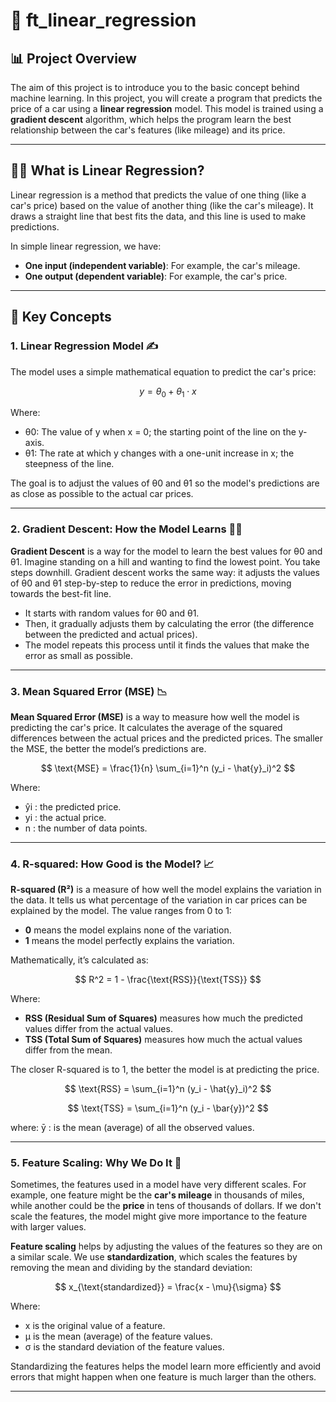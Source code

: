 # 🚗 **ft_linear_regression**

## 📊 **Project Overview**

The aim of this project is to introduce you to the basic concept behind machine learning. In this project, you will create a program that predicts the price of a car using a **linear regression** model. This model is trained using a **gradient descent** algorithm, which helps the program learn the best relationship between the car's features (like mileage) and its price.

---

## 🧑‍🏫 **What is Linear Regression?**

Linear regression is a method that predicts the value of one thing (like a car's price) based on the value of another thing (like the car's mileage). It draws a straight line that best fits the data, and this line is used to make predictions.

In simple linear regression, we have:
- **One input (independent variable)**: For example, the car's mileage.
- **One output (dependent variable)**: For example, the car's price.

---

## 🔑 **Key Concepts**

### 1. **Linear Regression Model** ✍️

The model uses a simple mathematical equation to predict the car's price:

$$
y = \theta_0 + \theta_1 \cdot x
$$

Where:
- θ0: The value of y when x = 0; the starting point of the line on the y-axis.
- θ1: The rate at which y changes with a one-unit increase in x; the steepness of the line.

The goal is to adjust the values of θ0 and θ1 so the model's predictions are as close as possible to the actual car prices.

---

### 2. **Gradient Descent: How the Model Learns** 🏃‍♂️

**Gradient Descent** is a way for the model to learn the best values for θ0 and θ1. Imagine standing on a hill and wanting to find the lowest point. You take steps downhill. Gradient descent works the same way: it adjusts the values of θ0 and θ1 step-by-step to reduce the error in predictions, moving towards the best-fit line.

- It starts with random values for θ0 and θ1.
- Then, it gradually adjusts them by calculating the error (the difference between the predicted and actual prices).
- The model repeats this process until it finds the values that make the error as small as possible.

---

### 3. **Mean Squared Error (MSE)** 📉

**Mean Squared Error (MSE)** is a way to measure how well the model is predicting the car's price. It calculates the average of the squared differences between the actual prices and the predicted prices. The smaller the MSE, the better the model’s predictions are.

$$
\text{MSE} = \frac{1}{n} \sum_{i=1}^n (y_i - \hat{y}_i)^2
$$

Where:
- ŷi : the predicted price.
- yi : the actual price.
- n : the number of data points.

---

### 4. **R-squared: How Good is the Model?** 📈

**R-squared (R²)** is a measure of how well the model explains the variation in the data. It tells us what percentage of the variation in car prices can be explained by the model. The value ranges from 0 to 1:
- **0** means the model explains none of the variation.
- **1** means the model perfectly explains the variation.

Mathematically, it’s calculated as:

$$
R^2 = 1 - \frac{\text{RSS}}{\text{TSS}}
$$

Where:
- **RSS (Residual Sum of Squares)** measures how much the predicted values differ from the actual values.
- **TSS (Total Sum of Squares)** measures how much the actual values differ from the mean.

The closer R-squared is to 1, the better the model is at predicting the price.

$$
\text{RSS} = \sum_{i=1}^n (y_i - \hat{y}_i)^2
$$

$$
\text{TSS} = \sum_{i=1}^n (y_i - \bar{y})^2
$$

where:
ȳ : is the mean (average) of all the observed values.

---

### 5. **Feature Scaling: Why We Do It** 🧮

Sometimes, the features used in a model have very different scales. For example, one feature might be the **car's mileage** in thousands of miles, while another could be the **price** in tens of thousands of dollars. If we don't scale the features, the model might give more importance to the feature with larger values.

**Feature scaling** helps by adjusting the values of the features so they are on a similar scale. We use **standardization**, which scales the features by removing the mean and dividing by the standard deviation:

$$
x_{\text{standardized}} = \frac{x - \mu}{\sigma}
$$

Where:
- x is the original value of a feature.
- μ is the mean (average) of the feature values.
- σ is the standard deviation of the feature values.

Standardizing the features helps the model learn more efficiently and avoid errors that might happen when one feature is much larger than the others.

---
